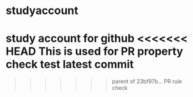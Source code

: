 # studyaccount
study account for github
<<<<<<< HEAD
This is used for PR property check
test
latest commit
=======
>>>>>>> parent of 23bf97b... PR rule check
